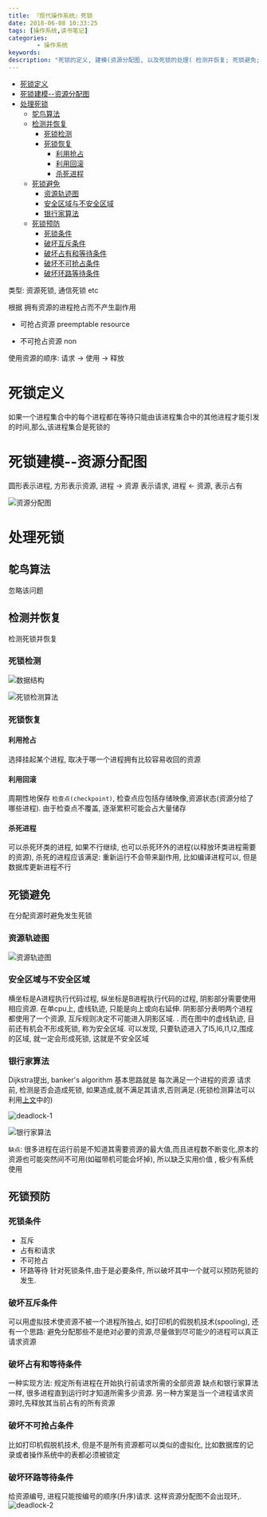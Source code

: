 ```yaml
---
title: 『现代操作系统』死锁
date: 2018-06-08 10:33:25
tags: [操作系统,读书笔记]
categories: 
        - 操作系统
keywords: 
description: "死锁的定义, 建模(资源分配图, 以及死锁的处理( 检测并恢复; 死锁避免; 死锁预防)"
---
```



<!-- TOC -->

- [死锁定义](#死锁定义)
- [死锁建模--资源分配图](#死锁建模--资源分配图)
- [处理死锁](#处理死锁)
    - [鸵鸟算法](#鸵鸟算法)
    - [检测并恢复](#检测并恢复)
        - [死锁检测](#死锁检测)
        - [死锁恢复](#死锁恢复)
            - [利用抢占](#利用抢占)
            - [利用回滚](#利用回滚)
            - [杀死进程](#杀死进程)
    - [死锁避免](#死锁避免)
        - [资源轨迹图](#资源轨迹图)
        - [安全区域与不安全区域](#安全区域与不安全区域)
        - [银行家算法](#银行家算法)
    - [死锁预防](#死锁预防)
        - [死锁条件](#死锁条件)
        - [破坏互斥条件](#破坏互斥条件)
        - [破坏占有和等待条件](#破坏占有和等待条件)
        - [破坏不可抢占条件](#破坏不可抢占条件)
        - [破坏环路等待条件](#破坏环路等待条件)

<!-- /TOC -->

类型: 资源死锁, 通信死锁 etc

根据 拥有资源的进程抢占而不产生副作用

* 可抢占资源 preemptable resource


* 不可抢占资源 non

 
使用资源的顺序: 请求  ->  使用 -> 释放

<a id="markdown-死锁定义" name="死锁定义"></a>
# 死锁定义

如果一个进程集合中的每个进程都在等待只能由该进程集合中的其他进程才能引发的时间,那么,该进程集合是死锁的

<a id="markdown-死锁建模--资源分配图" name="死锁建模--资源分配图"></a>
# 死锁建模--资源分配图

圆形表示进程, 方形表示资源,  进程 -> 资源 表示请求,   进程 <- 资源, 表示占有

![资源分配图](https://raw.githubusercontent.com/mbinary/mbinary.github.io/hexo/source/images/资源分配图.png)


<a id="markdown-处理死锁" name="处理死锁"></a>
# 处理死锁
<a id="markdown-鸵鸟算法" name="鸵鸟算法"></a>
## 鸵鸟算法
忽略该问题
<a id="markdown-检测并恢复" name="检测并恢复"></a>
## 检测并恢复
检测死锁并恢复
<a id="markdown-死锁检测" name="死锁检测"></a>
### 死锁检测
	
![数据结构](https://raw.githubusercontent.com/mbinary/mbinary.github.io/hexo/source/images/数据结构.png)

![死锁检测算法](https://raw.githubusercontent.com/mbinary/mbinary.github.io/hexo/source/images/死锁检测算法.png)

<a id="markdown-死锁恢复" name="死锁恢复"></a>
### 死锁恢复
<a id="markdown-利用抢占" name="利用抢占"></a>
#### 利用抢占
选择挂起某个进程, 取决于哪一个进程拥有比较容易收回的资源
<a id="markdown-利用回滚" name="利用回滚"></a>
#### 利用回滚
周期性地保存 `检查点(checkpoint)`, 检查点应包括存储映像,资源状态(资源分给了哪些进程). 由于检查点不覆盖, 逐渐累积可能会占大量储存
<a id="markdown-杀死进程" name="杀死进程"></a>
#### 杀死进程
可以杀死环类的进程, 如果不行继续,  也可以杀死环外的进程(以释放环类进程需要的资源),  杀死的进程应该满足: 重新运行不会带来副作用, 比如编译进程可以, 但是数据库更新进程不行
<a id="markdown-死锁避免" name="死锁避免"></a>
## 死锁避免
在分配资源时避免发生死锁
<a id="markdown-资源轨迹图" name="资源轨迹图"></a>
### 资源轨迹图

![资源轨迹图](https://raw.githubusercontent.com/mbinary/mbinary.github.io/hexo/source/images/资源轨迹图.png)

<a id="markdown-安全区域与不安全区域" name="安全区域与不安全区域"></a>
### 安全区域与不安全区域
横坐标是A进程执行代码过程, 纵坐标是B进程执行代码的过程, 阴影部分需要使用相应资源.  在单cpu上, 虚线轨迹, 只能是向上或向右延伸.  阴影部分表明两个进程都使用了一个资源, 互斥规则决定不可能进入阴影区域. .  而在图中的虚线轨迹, 目前还有机会不形成死锁, 称为安全区域. 可以发现, 只要轨迹进入了I5,I6,I1,I2,围成的区域, 就一定会形成死锁, 这就是不安全区域

<a id="markdown-银行家算法" name="银行家算法"></a>
### 银行家算法
Dijkstra提出,  banker's algorithm
基本思路就是 每次满足一个进程的资源  请求前, 检测是否会造成死锁, 如果造成,就不满足其请求,否则满足.(死锁检测算法可以利用[上文](#死锁检测)中的)

![deadlock-1](https://raw.githubusercontent.com/mbinary/mbinary.github.io/hexo/source/images/deadlock-1.png)


![银行家算法](https://raw.githubusercontent.com/mbinary/mbinary.github.io/hexo/source/images/银行家算法.png)

`缺点`: 很多进程在运行前是不知道其需要资源的最大值,而且进程数不断变化,原本的资源也可能突然间不可用(如磁带机可能会坏掉), 所以缺乏实用价值  , 极少有系统使用
<a id="markdown-死锁预防" name="死锁预防"></a>
## 死锁预防
<a id="markdown-死锁条件" name="死锁条件"></a>
### 死锁条件
- 互斥
- 占有和请求
- 不可抢占
- 环路等待
针对死锁条件,由于是必要条件, 所以破坏其中一个就可以预防死锁的发生.

<a id="markdown-破坏互斥条件" name="破坏互斥条件"></a>
### 破坏互斥条件
可以用虚拟技术使资源不被一个进程所独占, 如打印机的假脱机技术(spooling),
还有一个思路: 避免分配那些不是绝对必要的资源,尽量做到尽可能少的进程可以真正请求资源

<a id="markdown-破坏占有和等待条件" name="破坏占有和等待条件"></a>
### 破坏占有和等待条件
一种实现方法: 规定所有进程在开始执行前请求所需的全部资源
缺点和银行家算法一样, 很多进程直到运行时才知道所需多少资源.
另一种方案是当一个进程请求资源时,先释放其当前占有的所有资源

<a id="markdown-破坏不可抢占条件" name="破坏不可抢占条件"></a>
### 破坏不可抢占条件
比如打印机假脱机技术, 但是不是所有资源都可以类似的虚拟化, 比如数据库的记录或者操作系统中的表都必须被锁定

<a id="markdown-破坏环路等待条件" name="破坏环路等待条件"></a>
### 破坏环路等待条件
给资源编号, 进程只能按编号的顺序(升序)请求. 这样资源分配图不会出现环,.
![deadlock-2](https://raw.githubusercontent.com/mbinary/mbinary.github.io/hexo/source/images/deadlock-2.png)

